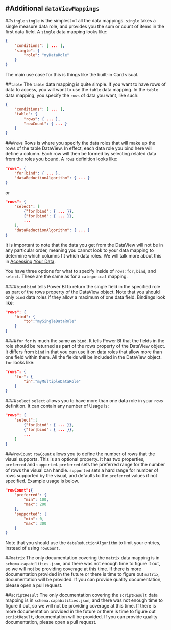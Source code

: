 #Additional `dataViewMappings`
--
##`single`
`single` is the simplest of all the data mappings. `single` takes a single measure data role, and provides you the sum or count of items in the first data field. A `single` data mapping looks like:

```json
{
    "conditions": [ ... ],
    "single": {
        "role": "myDataRole"
    }
}
```
The main use case for this is things like the built-in Card visual.

##`table`
The `table` data mapping is quite simple. If you want to have rows of data to access, you will want to use the `table` data mapping. In the `table` data mapping, you specify the `rows` of data you want, like such:

```json
{
    "conditions": [ ... ],
    "table": {
        "rows": { ... },
        "rowCount": { ... }
    }
}
```

###`rows`
Rows is where you specify the data roles that will make up the rows of the table DataView. In effect, each data role you bind here will define a column. Each row will then be formed by selecting related data from the roles you bound. A `rows` definition looks like:

```json
"rows": {
    "for|bind": { ... },
    "dataReductionAlgorithm": { ... }
}
```

or

```json
"rows": {
    "select": [
        {"for|bind": { ... }},
        {"for|bind": { ... }},
        ...
    ],
    "dataReductionAlgorithm": { ... }
}
```

It is important to note that the data you get from the DataView will not be in any particular order, meaning you cannot look to your data mapping to determine which columns fit which data roles. We will talk more about this in [Accessing Your Data]().

You have three options for what to specify inside of `rows`: `for`, `bind`, and `select`. These are the same as for a `categorical` mapping.

####`bind`
`bind` tells Power BI to return the single field in the specified role as part of the rows property of the DataView object. Note that you should only `bind` data roles if they allow a maximum of one data field. Bindings look like:

```json
"rows": {
    "bind": {
        "to":"mySingleDataRole"
    }
}
```

####`for`
`for` is much the same as `bind`. It tells Power BI that the fields in the role should be returned as part of the rows property of the DataView object. It differs from `bind` in that you can use it on data roles that allow more than one field within them. All the fields will be included in the DataView object. `for` looks like:

```json
"rows": {
    "for": {
        "in":"myMultipleDataRole"
    }
}
```
####`select`
`select` allows you to have more than one data role in your `rows` definition. It can contain any number of Usage is:

```json
"rows": {
    "select":[
        {"for|bind": { ... }},
        {"for|bind": { ... }},
        ...
    ]
}
```

###`rowCount`
`rowCount` allows you to define the number of rows that the visual supports. This is an optional property. It has two properties, `preferred` and `supported`. `preferred` sets the preferred range for the number of rows the visual can handle. `supported` sets a hard range for number of rows supported by the visual, and defaults to the `preferred` values if not specified. Example usage is below.

```json
"rowCount":{
    "preferred": {
        "min": 100,
        "max": 200
    },
    "supported": {
        "min": 0,
        "max": 300
    }
}
```

Note that you should use the `dataReductionAlgorithm` to limit your entries, instead of using `rowCount`.

##`matrix`
The only documentation covering the `matrix` data mapping is in `schema.capabilities.json`, and there was not enough time to figure it out, so we will not be providing coverage at this time. If there is more documentation provided in the future or there is time to figure out `matrix`, documentation will be provided. If you can provide quality documentation, please open a pull request.

##`scriptResult`
The only documentation covering the `scriptResult` data mapping is in `schema.capabilities.json`, and there was not enough time to figure it out, so we will not be providing coverage at this time. If there is more documentation provided in the future or there is time to figure out `scriptResult`, documentation will be provided. If you can provide quality documentation, please open a pull request.
